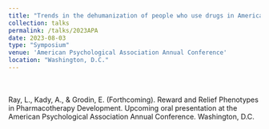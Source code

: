 ```yaml
---	
title: "Trends in the dehumanization of people who use drugs in American news articles from 1986 to 2020"	
collection: talks	
permalink: /talks/2023APA
date: 2023-08-03
type: "Symposium"
venue: 'American Psychological Association Annual Conference'
location: "Washington, D.C."
---	
```


<br><br>
Ray, L., Kady, A., & Grodin, E. (Forthcoming). Reward and Relief Phenotypes in Pharmacotherapy Development. Upcoming oral presentation at the American Psychological Association Annual Conference. Washington, D.C.
<br><br>
